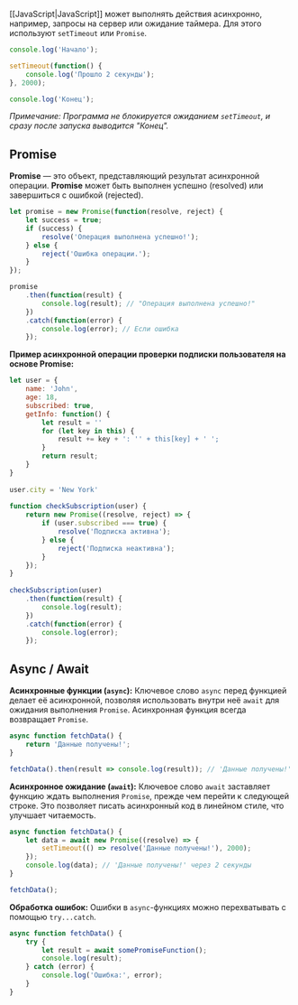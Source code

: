 [[JavaScript|JavaScript]] может выполнять действия асинхронно, например, запросы на сервер или ожидание таймера. Для этого используют `setTimeout` или `Promise`.

```JavaScript
console.log('Начало');

setTimeout(function() {
	console.log('Прошло 2 секунды');
}, 2000);

console.log('Конец');
```

*Примечание: Программа не блокируется ожиданием `setTimeout`, и сразу после запуска выводится "Конец".*

## Promise

**Promise** — это объект, представляющий результат асинхронной операции. **Promise** может быть выполнен успешно (resolved) или завершиться с ошибкой (rejected).

```JavaScript
let promise = new Promise(function(resolve, reject) {
	let success = true;
	if (success) {
		resolve('Операция выполнена успешно!');
	} else {
		reject('Ошибка операции.');
	}
});

promise
	.then(function(result) {
		console.log(result); // "Операция выполнена успешно!"
	})
	.catch(function(error) {
		console.log(error); // Если ошибка
	});

```

**Пример асинхронной операции проверки подписки пользователя на основе Promise:**

```JavaScript
let user = {  
    name: 'John',  
    age: 18,  
    subscribed: true,  
    getInfo: function() {  
        let result = ''  
        for (let key in this) {  
            result += key + ': '' + this[key] + ' ';  
        }  
        return result;  
    }  
}  
  
user.city = 'New York'  
  
function checkSubscription(user) {  
    return new Promise((resolve, reject) => {  
        if (user.subscribed === true) {  
            resolve('Подписка активна');  
        } else {  
            reject('Подписка неактивна');  
        }  
    });  
}  
  
checkSubscription(user)  
    .then(function(result) {  
        console.log(result);  
    })  
    .catch(function(error) {  
        console.log(error);  
    });
```

## Async / Await

**Асинхронные функции (`async`):** Ключевое слово `async` перед функцией делает её асинхронной, позволяя использовать внутри неё `await` для ожидания выполнения `Promise`. Асинхронная функция всегда возвращает `Promise`.

```JavaScript
async function fetchData() {
	return 'Данные получены!';
}

fetchData().then(result => console.log(result)); // 'Данные получены!'
```

**Асинхронное ожидание (`await`):** Ключевое слово `await` заставляет функцию ждать выполнения `Promise`, прежде чем перейти к следующей строке. Это позволяет писать асинхронный код в линейном стиле, что улучшает читаемость.

```JavaScript
async function fetchData() {
	let data = await new Promise((resolve) => {
		setTimeout(() => resolve('Данные получены!'), 2000);
	});
	console.log(data); // 'Данные получены!' через 2 секунды
}

fetchData();
```

**Обработка ошибок:** Ошибки в `async`-функциях можно перехватывать с помощью `try...catch`.

```JavaScript
async function fetchData() {
	try {
		let result = await somePromiseFunction();
		console.log(result);
	} catch (error) {
		console.log('Ошибка:', error);
	}
}
```


